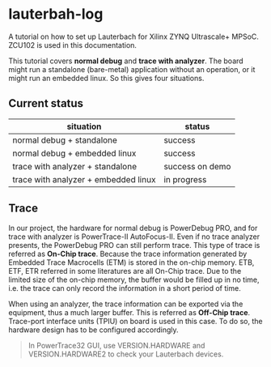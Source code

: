 # lauterbah-log

A tutorial on how to set up Lauterbach for Xilinx ZYNQ Ultrascale+ MPSoC. ZCU102 is used in this documentation.

This tutorial covers **normal debug** and **trace with analyzer**. The board might run a standalone (bare-metal) application without an operation, or it might run an embedded linux. So this gives four situations.

## Current status
situation | status
----------| ------------------------
normal debug + standalone | success
normal debug + embedded linux | success
trace with analyzer + standalone | success on demo
trace with analyzer + embedded linux | in progress

## Trace

In our project, the hardware for normal debug is PowerDebug PRO, and for trace with analyzer is PowerTrace-II AutoFocus-II. Even if no trace analyzer presents, the PowerDebug PRO can still perform trace. This type of trace is referred as **On-Chip trace**. Because the trace information generated by Embedded Trace Macrocells (ETM) is stored in the on-chip memory. ETB, ETF, ETR referred in some literatures are all On-Chip trace. Due to the limited size of the on-chip memory, the buffer would be filled up in no time, i.e. the trace can only record the information in a short period of time. 

When using an analyzer, the trace information can be exported via the equipment, thus a much larger buffer. This is referred as **Off-Chip trace**. Trace-port interface units (TPIU) on board is used in this case. To do so, the hardware design has to be configured accordingly. 

> In PowerTrace32 GUI, use VERSION.HARDWARE and VERSION.HARDWARE2 to check your Lauterbach devices.
